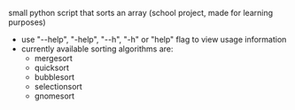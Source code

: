 small python script that sorts an array (school project, made for learning purposes)
- use "--help", "-help", "--h", "-h" or "help" flag to view usage information
- currently available sorting algorithms are:
  - mergesort
  - quicksort
  - bubblesort
  - selectionsort
  - gnomesort
